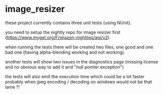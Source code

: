 # image_resizer

these project currently contains three unit tests (using NUnit).

you need to setup the nightly repo for image resizer first (https://www.myget.org/F/imazen-nightlies/api/v2).

when running the tests there will be created two files, one good and one bad one (having alpha-blending working and not working).

another tests will show two issues in the diagnostics page (missing license and no obvious way to add it and "null pointer exception")

the tests will also emit the execution time which could be a lot faster probably when jpeg encoding / decoding on windows would not be that lame ?!


